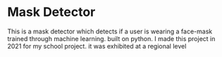 # Mask Detector
This is a mask detector which detects if a user is wearing a face-mask trained through machine learning. built on python. I made this project in 2021 for my school project. it was exhibited at a regional level
